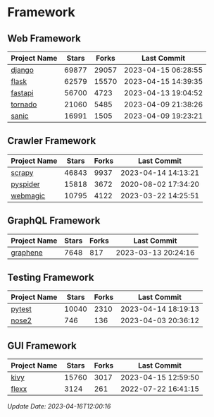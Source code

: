 # Framework

## Web Framework
| Project Name | Stars | Forks | Last Commit |
| ------------ | ----- | ----- | ----------- |
| [django](https://github.com/django/django) | 69877 | 29057 | 2023-04-15 06:28:55 |
| [flask](https://github.com/pallets/flask) | 62579 | 15570 | 2023-04-15 14:39:35 |
| [fastapi](https://github.com/tiangolo/fastapi) | 56700 | 4723 | 2023-04-13 19:04:52 |
| [tornado](https://github.com/tornadoweb/tornado) | 21060 | 5485 | 2023-04-09 21:38:26 |
| [sanic](https://github.com/sanic-org/sanic) | 16991 | 1505 | 2023-04-09 19:23:21 |

## Crawler Framework
| Project Name | Stars | Forks | Last Commit |
| ------------ | ----- | ----- | ----------- |
| [scrapy](https://github.com/scrapy/scrapy) | 46843 | 9937 | 2023-04-14 14:13:21 |
| [pyspider](https://github.com/binux/pyspider) | 15818 | 3672 | 2020-08-02 17:34:20 |
| [webmagic](https://github.com/code4craft/webmagic) | 10795 | 4122 | 2023-03-22 14:25:51 |

## GraphQL Framework
| Project Name | Stars | Forks | Last Commit |
| ------------ | ----- | ----- | ----------- |
| [graphene](https://github.com/graphql-python/graphene) | 7648 | 817 | 2023-03-13 20:24:16 |

## Testing Framework
| Project Name | Stars | Forks | Last Commit |
| ------------ | ----- | ----- | ----------- |
| [pytest](https://github.com/pytest-dev/pytest) | 10040 | 2310 | 2023-04-14 18:19:13 |
| [nose2](https://github.com/nose-devs/nose2) | 746 | 136 | 2023-04-03 20:36:12 |

## GUI Framework
| Project Name | Stars | Forks | Last Commit |
| ------------ | ----- | ----- | ----------- |
| [kivy](https://github.com/kivy/kivy) | 15760 | 3017 | 2023-04-15 12:59:50 |
| [flexx](https://github.com/flexxui/flexx) | 3124 | 261 | 2022-07-22 16:41:15 |

*Update Date: 2023-04-16T12:00:16*